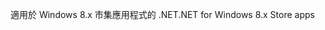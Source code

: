 <span data-ttu-id="76f98-101">適用於 Windows 8.x 市集應用程式的 .NET</span><span class="sxs-lookup"><span data-stu-id="76f98-101">.NET for Windows 8.x Store apps</span></span>